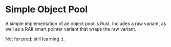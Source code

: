 # Simple Object Pool

A simple implementation of an object pool is Rust. Includes a raw variant, as well as a RAII smart pointer variant that wraps the raw variant.

Not for prod; still learning :).